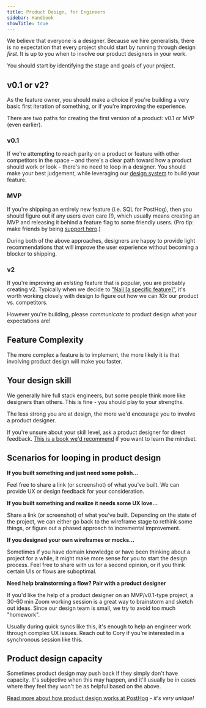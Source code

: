 ```yaml
---
title: Product Design, for Engineers
sidebar: Handbook
showTitle: true
---
```


We believe that everyone is a designer. Because we hire generalists, there is no expectation that every project should start by running through design _first_. It is up to you when to involve our product designers in your work.

You should start by identifying the stage and goals of your project.

## v0.1 or v2?

As the feature owner, you should make a choice if you're building a very basic first iteration of something, or if you're improving the experience.

There are two paths for creating the first version of a product: v0.1 or MVP (even earlier).

### v0.1

If we're attempting to reach parity on a product or feature with other competitors in the space – and there's a clear path toward how a product should work or look – there's no need to loop in a designer. You should make your best judgement, while leveraging our [design system](https://storybook.posthog.net) to build your feature.

### MVP

If you're shipping an entirely new feature (i.e. SQL for PostHog), then you should figure out if any users even care (!), which usually means creating an MVP and releasing it behind a feature flag to some friendly users. (Pro tip: make friends by being [support hero](/handbook/engineering/support-hero).)

During both of the above approaches, designers are happy to provide light recommendations that will improve the user experience without becoming a blocker to shipping.

### v2

If you're improving an _existing_ feature that is popular, you are probably creating v2. Typically when we decide to ["Nail [a specific feature]"](/blog/product-360#4-we-created-two-very-basic-frameworks), it's worth working closely with design to figure out how we can _10x_ our product vs. competitors.

However you're building, please _communicate_ to product design what your expectations are!

## Feature Complexity

The more complex a feature is to implement, the more likely it is that involving product design will make you faster.

## Your design skill

We generally hire full stack engineers, but some people think more like designers than others. This is fine - you should play to your strengths.

The less strong you are at design, the more we'd encourage you to involve a product designer.

If you're unsure about your skill level, ask a product designer for direct feedback. [This is a book we'd recommend](https://en.wikipedia.org/wiki/The_Design_of_Everyday_Things) if you want to learn the mindset.

## Scenarios for looping in product design

**If you built something and just need some polish...**

Feel free to share a link (or screenshot) of what you've built. We can provide UX or design feedback for your consideration.

**If you built something and realize it needs some UX love...**

Share a link (or screenshot) of what you've built. Depending on the state of the project, we can either go back to the wireframe stage to rethink some things, or figure out a phased approach to incremental improvement.

**If you designed your own wireframes or mocks...**

Sometimes if you have domain knowledge or have been thinking about a project for a while, it might make more sense for you to start the design process. Feel free to share with us for a second opinion, or if you think certain UIs or flows are suboptimal.

**Need help brainstorming a flow? Pair with a product designer**

If you'd like the help of a product designer on an MVP/v0.1-type project, a 30-60 min Zoom working session is a great way to brainstorm and sketch out ideas. Since our design team is small, we try to avoid too much "homework".

Usually during quick syncs like this, it's enough to help an engineer work through complex UX issues. Reach out to Cory if you're interested in a synchronous session like this.

## Product design capacity

Sometimes product design may push back if they simply don't have capacity. It's subjective when this may happen, and it'll usually be in cases where they feel they won't be as helpful based on the above.

[Read more about how product design works at PostHog](/handbook/design/process) - _it's very unique!_
